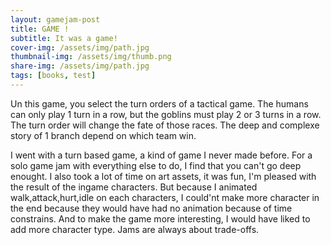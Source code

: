 ```yaml
---
layout: gamejam-post
title: GAME !
subtitle: It was a game!
cover-img: /assets/img/path.jpg
thumbnail-img: /assets/img/thumb.png
share-img: /assets/img/path.jpg
tags: [books, test]
---
```


Un this game, you select the turn orders of a tactical game. The humans can only play 1 turn in a row, but the goblins must play 2 or 3 turns in a row. The turn order will change the fate of those races. The deep and complexe story of 1 branch depend on which team win.

I went with a turn based game, a kind of game I never made before. For a solo game jam with everything else to do, I find that you can't go deep enought. I also took a lot of time on art assets, it was fun, I'm pleased with the result of the ingame characters. But because I animated walk,attack,hurt,idle on each characters, I could'nt make more character in the end because they would have had no animation because of time constrains. And to make the game more interesting, I would have liked to add more character type. Jams are always about trade-offs.